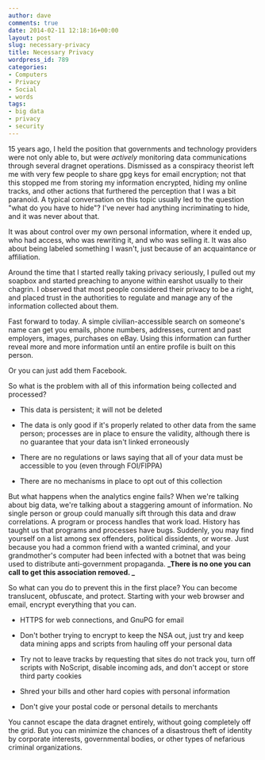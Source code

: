 ```yaml
---
author: dave
comments: true
date: 2014-02-11 12:18:16+00:00
layout: post
slug: necessary-privacy
title: Necessary Privacy
wordpress_id: 789
categories:
- Computers
- Privacy
- Social
- words
tags:
- big data
- privacy
- security
---
```


15 years ago, I held the position that governments and technology providers were not only able to, but were _actively_ monitoring data communications through several dragnet operations.  Dismissed as a conspiracy theorist left me with very few people to share gpg keys for email encryption; not that this stopped me from storing my information encrypted, hiding my online tracks, and other actions that furthered the perception that I was a bit paranoid.  A typical conversation on this topic usually led to the question "what do you have to hide"?   I've never had anything incriminating to hide, and it was never about that.  

It was about control over my own personal information, where it ended up, who had access, who was rewriting it, and who was selling it.  It was also about being labeled something I wasn't, just because of an acquaintance or affiliation. 

Around the time that I started really taking privacy seriously, I pulled out my soapbox and started preaching to anyone within earshot usually to their chagrin.  I observed that most people considered their privacy to be a right, and placed trust in the authorities to regulate and manage any of the information collected about them. 

Fast forward to today.
A simple civilian-accessible search on someone's name can get you emails, phone numbers, addresses, current and past employers, images, purchases on eBay.  Using this information can further reveal more and more information until an entire profile is built on this person.

Or you can just add them Facebook.    
  



So what is the problem with all of this information being collected and processed?

* This data is persistent; it will not be deleted


* The data is only good if it's properly related to other data from the same person; processes are in place to ensure the validity, although there is no guarantee that your data isn't linked  erroneously


* There are no regulations or laws saying that all of your data must be accessible to you (even through FOI/FIPPA)


* There are no mechanisms in place to opt out of this collection
  
  



But what happens when the analytics engine fails?  When we're talking about big data, we're talking about a staggering amount of information.  No single person or group could manually sift through this data and draw correlations.  A program or process handles that work load.  History has taught us that programs and processes have bugs.  Suddenly, you may find yourself on a list among sex offenders, political dissidents, or worse.  Just because you had a common friend with a wanted criminal, and your grandmother's computer had been infected with a botnet that was being used to distribute anti-government propaganda.  **_There is no one you can call to get this association removed.  _**

So what can you do to prevent this in the first place? You can become translucent, obfuscate, and protect.  Starting with your web browser and email, encrypt everything that you can.  


* HTTPS for web connections, and GnuPG for email


* Don't bother trying to encrypt to keep the NSA out, just try and keep data mining apps and scripts from hauling off your personal data
 

* Try not to leave tracks by requesting that sites do not track you, turn off scripts with NoScript, disable incoming ads, and don't accept or store third party cookies


* Shred your bills and other hard copies with personal information


* Don't give your postal code or personal details to merchants





You cannot escape the data dragnet entirely, without going completely off the grid.  But you can minimize the chances of a disastrous theft of identity by corporate interests, governmental bodies, or other types of nefarious criminal organizations.  


